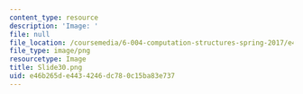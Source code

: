 ```yaml
---
content_type: resource
description: 'Image: '
file: null
file_location: /coursemedia/6-004-computation-structures-spring-2017/e46b265de4434246dc780c15ba83e737_Slide30.png
file_type: image/png
resourcetype: Image
title: Slide30.png
uid: e46b265d-e443-4246-dc78-0c15ba83e737
---
```

